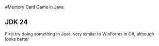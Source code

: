 #Memory Card Game in Java

## JDK 24

First try doing something in Java, very similar to WinForms in C#, although looks better
